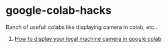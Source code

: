 # google-colab-hacks
Banch of usefull colabs like displaying camera in colab, etc..
1. [How to display your local machine camera in google colab](https://github.com/SchoolOfAISOAI/google-colab-hacks/blob/master/How_to_use_your_local_machine_camera_in_google_colab1.ipynb)

